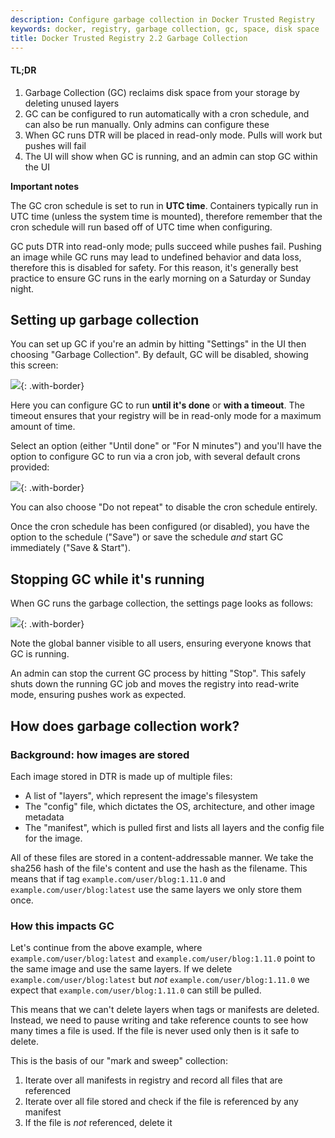 ```yaml
---
description: Configure garbage collection in Docker Trusted Registry
keywords: docker, registry, garbage collection, gc, space, disk space
title: Docker Trusted Registry 2.2 Garbage Collection
---
```

#### TL;DR

1. Garbage Collection (GC) reclaims disk space from your storage by deleting unused layers
2. GC can be configured to run automatically with a cron schedule, and can also be run manually. Only admins can configure these
3. When GC runs DTR will be placed in read-only mode. Pulls will work but pushes will fail
4. The UI will show when GC is running, and an admin can stop GC within the UI

**Important notes**

The GC cron schedule is set to run in **UTC time**. Containers typically run in UTC time (unless the system time is mounted), therefore remember that the cron schedule will run based off of UTC time when configuring.

GC puts DTR into read-only mode; pulls succeed while pushes fail. Pushing an image while GC runs may lead to undefined behavior and data loss, therefore this is disabled for safety. For this reason, it's generally best practice to ensure GC runs in the early morning on a Saturday or Sunday night.

## Setting up garbage collection

You can set up GC if you're an admin by hitting "Settings" in the UI then choosing "Garbage Collection". By default, GC will be disabled, showing this screen:

![](../../images/garbage-collection-1.png){: .with-border}

Here you can configure GC to run **until it's done** or **with a timeout**. The timeout ensures that your registry will be in read-only mode for a maximum amount of time.

Select an option (either "Until done" or "For N minutes") and you'll have the option to configure GC to run via a cron job, with several default crons provided:

![](../../images/garbage-collection-2.png){: .with-border}

You can also choose "Do not repeat" to disable the cron schedule entirely.

Once the cron schedule has been configured (or disabled), you have the option to the schedule ("Save") or save the schedule *and* start GC immediately ("Save & Start").

## Stopping GC while it's running

When GC runs the garbage collection, the settings page looks as follows:

![](../../images/garbage-collection-3.png){: .with-border}

Note the global banner visible to all users, ensuring everyone knows that GC is running.

An admin can stop the current GC process by hitting "Stop". This safely shuts down the running GC job and moves the registry into read-write mode, ensuring pushes work as expected.

## How does garbage collection work?

### Background: how images are stored

Each image stored in DTR is made up of multiple files:

- A list of "layers", which represent the image's filesystem
- The "config" file, which dictates the OS, architecture, and other image metadata
- The "manifest", which is pulled first and lists all layers and the config file for the image.

All of these files are stored in a content-addressable manner. We take the sha256 hash of the file's content and use the hash as the filename. This means that if tag `example.com/user/blog:1.11.0` and `example.com/user/blog:latest` use the same layers we only store them once.

### How this impacts GC

Let's continue from the above example, where `example.com/user/blog:latest` and `example.com/user/blog:1.11.0` point to the same image and use the same layers. If we delete `example.com/user/blog:latest` but *not* `example.com/user/blog:1.11.0` we expect that `example.com/user/blog:1.11.0` can still be pulled.

This means that we can't delete layers when tags or manifests are deleted. Instead, we need to pause writing and take reference counts to see how many times a file is used. If the file is never used only then is it safe to delete.

This is the basis of our "mark and sweep" collection:

1. Iterate over all manifests in registry and record all files that are referenced
2. Iterate over all file stored and check if the file is referenced by any manifest
3. If the file is *not* referenced, delete it